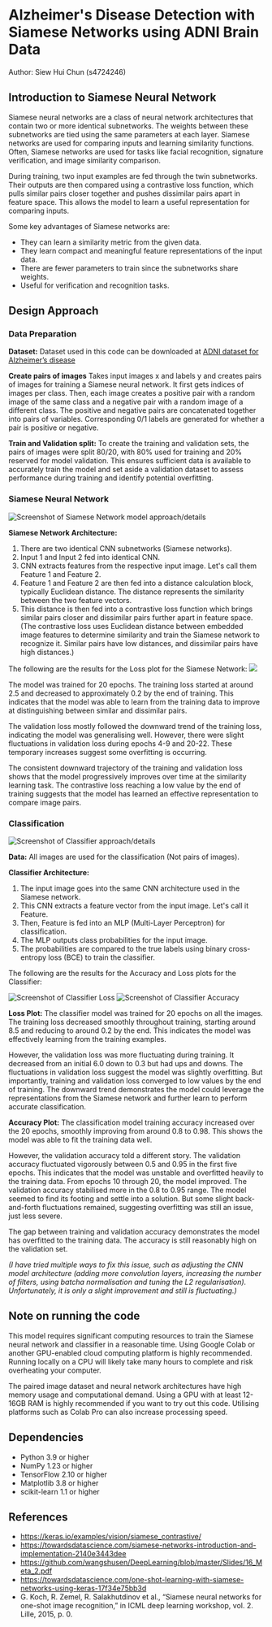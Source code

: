 # Alzheimer's Disease Detection with Siamese Networks using ADNI Brain Data

Author: Siew Hui Chun (s4724246) 


## Introduction to Siamese Neural Network 

Siamese neural networks are a class of neural network architectures that contain two or more identical subnetworks. The weights between these subnetworks are tied using the same parameters at each layer.
Siamese networks are used for comparing inputs and learning similarity functions. Often, Siamese networks are used for tasks like facial recognition, signature verification, and image similarity comparison.

During training, two input examples are fed through the twin subnetworks. Their outputs are then compared using a contrastive loss function, which pulls similar pairs closer together and pushes dissimilar pairs apart in feature space. This allows the model to learn a useful representation for comparing inputs.

Some key advantages of Siamese networks are:
- They can learn a similarity metric from the given data.
- They learn compact and meaningful feature representations of the input data.
- There are fewer parameters to train since the subnetworks share weights.
- Useful for verification and recognition tasks.


## Design Approach

### Data Preparation

**Dataset:**
Dataset used in this code can be downloaded at [ADNI dataset for Alzheimer’s disease](https://cloudstor.aarnet.edu.au/plus/s/L6bbssKhUoUdTSI)  

**Create pairs of images**
Takes input images x and labels y and creates pairs of images for training a Siamese neural network. It first gets indices of images per class. Then, each image creates a positive pair with a random image of the same class and a negative pair with a random image of a different class. The positive and negative pairs are concatenated together into pairs of variables. Corresponding 0/1 labels are generated for whether a pair is positive or negative.

**Train and Validation split:**
To create the training and validation sets, the pairs of images were split 80/20, with 80% used for training and 20% reserved for model validation. This ensures sufficient data is available to accurately train the model and set aside a validation dataset to assess performance during training and identify potential overfitting.

### Siamese Neural Network

![Screenshot of Siamese Network model approach/details](SNN.png)

**Siamese Network Architecture:**
1. There are two identical CNN subnetworks (Siamese networks).
2. Input 1 and Input 2 fed into identical CNN. 
3. CNN extracts features from the respective input image. Let's call them Feature 1 and Feature 2.
4. Feature 1 and Feature 2 are then fed into a distance calculation block, typically Euclidean distance. The distance represents the similarity between the two feature vectors.
5. This distance is then fed into a contrastive loss function which brings similar pairs closer and dissimilar pairs further apart in feature space. (The contrastive loss uses Euclidean distance between embedded image features to determine similarity and train the Siamese network to recognize it. Similar pairs have low distances, and dissimilar pairs have high distances.)
 
The following are the results for the Loss plot for the Siamese Network:
<img src="Siamese_Loss_plot.png">

The model was trained for 20 epochs. The training loss started at around 2.5 and decreased to approximately 0.2 by the end of training. This indicates that the model was able to learn from the training data to improve at distinguishing between similar and dissimilar pairs.

The validation loss mostly followed the downward trend of the training loss, indicating the model was generalising well. However, there were slight fluctuations in validation loss during epochs 4-9 and 20-22. These temporary increases suggest some overfitting is occurring.

The consistent downward trajectory of the training and validation loss shows that the model progressively improves over time at the similarity learning task. The contrastive loss reaching a low value by the end of training suggests that the model has learned an effective representation to compare image pairs.


### Classification

![Screenshot of Classifier approach/details](Approach.png)

**Data:**
All images are used for the classification (Not pairs of images).

**Classifier Architecture:**
1. The input image goes into the same CNN architecture used in the Siamese network.
2. This CNN extracts a feature vector from the input image. Let's call it Feature.
3. Then, Feature is fed into an MLP (Multi-Layer Perceptron) for classification.
4. The MLP outputs class probabilities for the input image.
5. The probabilities are compared to the true labels using binary cross-entropy loss (BCE) to train the classifier.

The following are the results for the Accuracy and Loss plots for the Classifier:

![Screenshot of Classifier Loss](C_Loss.png)
![Screenshot of Classifier Accuracy](C_Acc.png)

**Loss Plot:**
The classifier model was trained for 20 epochs on all the images. The training loss decreased smoothly throughout training, starting around 8.5 and reducing to around 0.2 by the end. This indicates the model was effectively learning from the training examples.

However, the validation loss was more fluctuating during training. It decreased from an initial 6.0 down to 0.3 but had ups and downs. The fluctuations in validation loss suggest the model was slightly overfitting. But importantly, training and validation loss converged to low values by the end of training. The downward trend demonstrates the model could leverage the representations from the Siamese network and further learn to perform accurate classification.

**Accuracy Plot:**
The classification model training accuracy increased over the 20 epochs, smoothly improving from around 0.8 to 0.98. This shows the model was able to fit the training data well.

However, the validation accuracy told a different story. The validation accuracy fluctuated vigorously between 0.5 and 0.95 in the first five epochs. This indicates that the model was unstable and overfitted heavily to the training data. From epochs 10 through 20, the model improved. The validation accuracy stabilised more in the 0.8 to 0.95 range. The model seemed to find its footing and settle into a solution. But some slight back-and-forth fluctuations remained, suggesting overfitting was still an issue, just less severe. 

The gap between training and validation accuracy demonstrates the model has overfitted to the training data. The accuracy is still reasonably high on the validation set.

_(I have tried multiple ways to fix this issue, such as adjusting the CNN model architecture (adding more convolution layers, increasing the number of filters, using batcha normalisation and tuning the L2 regularisation). Unfortunately, it is only a slight improvement and still is fluctuating.)_


## Note on running the code
This model requires significant computing resources to train the Siamese neural network and classifier in a reasonable time. Using Google Colab or another GPU-enabled cloud computing platform is highly recommended. Running locally on a CPU will likely take many hours to complete and risk overheating your computer.

The paired image dataset and neural network architectures have high memory usage and computational demand. Using a GPU with at least 12-16GB RAM is highly recommended if you want to try out this code. Utilising platforms such as Colab Pro can also increase processing speed.


## Dependencies
* Python 3.9 or higher
* NumPy 1.23 or higher
* TensorFlow 2.10 or higher
* Matplotlib 3.8 or higher
* scikit-learn 1.1 or higher


## References
* https://keras.io/examples/vision/siamese_contrastive/
* https://towardsdatascience.com/siamese-networks-introduction-and-implementation-2140e3443dee
* https://github.com/wangshusen/DeepLearning/blob/master/Slides/16_Meta_2.pdf
* https://towardsdatascience.com/one-shot-learning-with-siamese-networks-using-keras-17f34e75bb3d
* G. Koch, R. Zemel, R. Salakhutdinov et al., “Siamese neural networks for one-shot image recognition,” in ICML deep learning workshop, vol. 2. Lille, 2015, p. 0.

